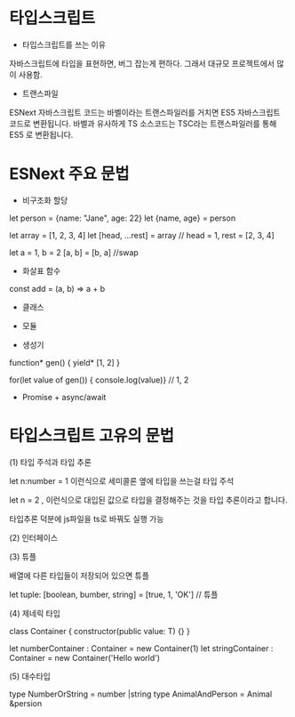 # 타입스크립트

* 타입스크립트를 쓰는 이유

자바스크립트에 타입을 표현하면, 버그 잡는게 편하다.
그래서 대규모 프로젝트에서 많이 사용함.

* 트랜스파일

ESNext 자바스크립트 코드는 바벨이라는 트랜스파일러를 거치면
ES5 자바스크립트 코드로 변환됩니다.
바벨과 유사하게 TS 소스코드는 TSC라는 트랜스파일러를 통해 ES5 로 변환됩니다.

# ESNext 주요 문법

* 비구조화 할당

let person = {name: "Jane", age: 22}
let {name, age} = person 

let array = [1, 2, 3, 4]
let [head, ...rest] = array  // head = 1, rest = [2, 3, 4]

let a = 1, b = 2
[a, b] = [b, a] //swap

* 화살표 함수

const add = (a, b) => a + b

* 클래스

* 모듈

* 생성기

function* gen() {
    yield* [1, 2]
}

for(let value of gen()) { console.log(value)} // 1, 2

* Promise + async/await


# 타입스크립트 고유의 문법


(1) 타입 주석과 타입 추론

let n:number = 1 이런식으로 세미콜론 옆에 타입을 쓰는걸 타입 주석

let n = 2 , 이런식으로 대입된 값으로 타입을 결정해주는 것을 타입 추론이라고 합니다.

타입추론 덕분에 js파일을 ts로 바꿔도 실행 가능

(2) 인터페이스

(3) 튜플

배열에 다른 타입들이 저장되어 있으면 튜플

let tuple: [boolean, bumber, string] = [true, 1, 'OK'] // 튜플

(4) 제네릭 타입

class Container<T> {
    constructor(public value: T) {}
}

let numberContainer : Container<number> = new Container<number>(1)
let stringContainer : Container<string> = new Container<string>('Hello world')

(5) 대수타입

type NumberOrString = number |string
type AnimalAndPerson = Animal &persion




